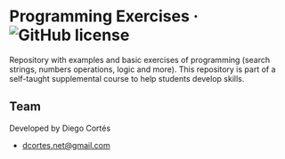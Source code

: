 # Programming Exercises &middot; ![GitHub license](https://img.shields.io/badge/license-MIT-blue.svg)

Repository with examples and basic exercises of programming
(search strings, numbers operations, logic and more). This repository is part of a self-taught supplemental course to help students develop skills.

## Team

Developed by Diego Cortés

* dcortes.net@gmail.com
